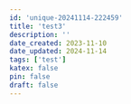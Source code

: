 ```yaml
---
id: 'unique-20241114-222459'
title: 'test3'
description: ''
date_created: 2023-11-10
date_updated: 2024-11-14
tags: ['test']
katex: false
pin: false
draft: false
---
```


